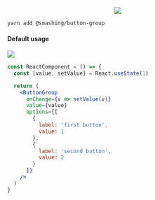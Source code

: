 <p align="center">
  <img src="https://i.imgur.com/Ud8aAT5.png" />
</p>

```sh
yarn add @smashing/button-group
```

#### Default usage

![](https://i.imgur.com/Ud8aAT5.png)

```jsx
const ReactComponent = () => {
  const [value, setValue] = React.useState(1)

  return (
    <ButtonGroup
      onChange={v => setValue(v)}
      value={value}
      options={[
        {
          label: 'first button',
          value: 1
        },
        {
          label: 'second button',
          value: 2
        }
      ]}
    />
  )
}
```
